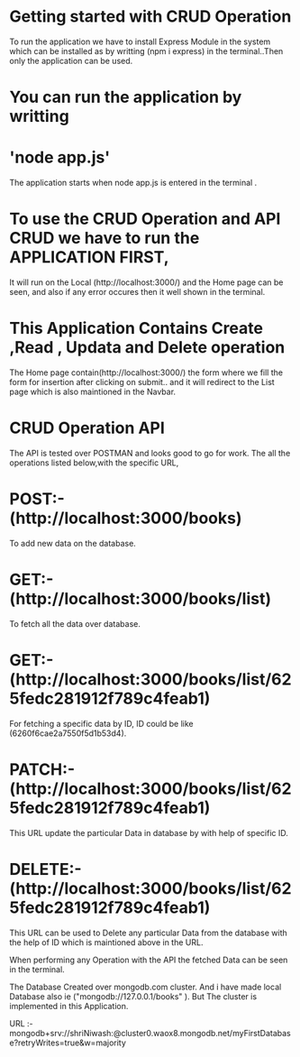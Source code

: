 # Getting started with CRUD Operation

To run the application we have to install Express Module in the system
which can be installed as by writting (npm i express) in the terminal..Then only the application can be used.

# You can run the application by writting

# 'node app.js'
The application starts when node app.js is entered in the terminal .

# To use the CRUD Operation and API CRUD we have to run the APPLICATION FIRST,

It will run on the Local (http://localhost:3000/) and the Home page can be seen,
and also if any error occures then it well shown in the terminal.

# This Application Contains Create ,Read , Updata and Delete operation 
The Home page contain(http://localhost:3000/) the form where we fill the form for 
insertion after clicking on submit.. and it will redirect to the List page which is 
also maintioned in the Navbar.


# CRUD Operation API
The API is tested over POSTMAN and looks good to go for work.
The all the operations listed below,with the specific URL,

# POST:- (http://localhost:3000/books)
To add new data on the database.

# GET:- (http://localhost:3000/books/list)
To fetch all the data over database.

# GET:- (http://localhost:3000/books/list/625fedc281912f789c4feab1)
For fetching a specific data by ID, ID could be like (6260f6cae2a7550f5d1b53d4).

# PATCH:- (http://localhost:3000/books/list/625fedc281912f789c4feab1)
This URL update the particular Data in database by with help of specific ID.

# DELETE:- (http://localhost:3000/books/list/625fedc281912f789c4feab1)
This URL can be used to Delete any particular Data from the database with the help of ID which is maintioned above in the URL.


When performing any Operation with the API the fetched Data can be seen in the terminal.

The Database Created over mongodb.com cluster. And i have made local Database also ie ("mongodb://127.0.0.1/books" ). But The cluster is implemented in this Application.

URL :- mongodb+srv://shriNiwash:<password>@cluster0.waox8.mongodb.net/myFirstDatabase?retryWrites=true&w=majority
